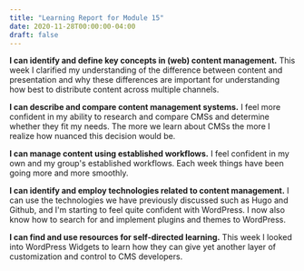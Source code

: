 ```yaml
---
title: "Learning Report for Module 15"
date: 2020-11-28T00:00:00-04:00
draft: false
---
```


**I can identify and define key concepts in (web) content management.** This week I clarified my understanding of the difference between content and presentation and why these differences are important for understanding how best to distribute content across multiple channels.

**I can describe and compare content management systems.** I feel more confident in my ability to research and compare CMSs and determine whether they fit my needs. The more we learn about CMSs the more I realize how nuanced this decision would be.

**I can manage content using established workflows.** I feel confident in my own and my group's established workflows. Each week things have been going more and more smoothly.

**I can identify and employ technologies related to content management.** I can use the technologies we have previously discussed such as Hugo and Github, and I'm starting to feel quite confident with WordPress. I now also know how to search for and implement plugins and themes to WordPress.

**I can find and use resources for self-directed learning.**  This week I looked into WordPress Widgets to learn how they can give yet another layer of customization and control to CMS developers.
